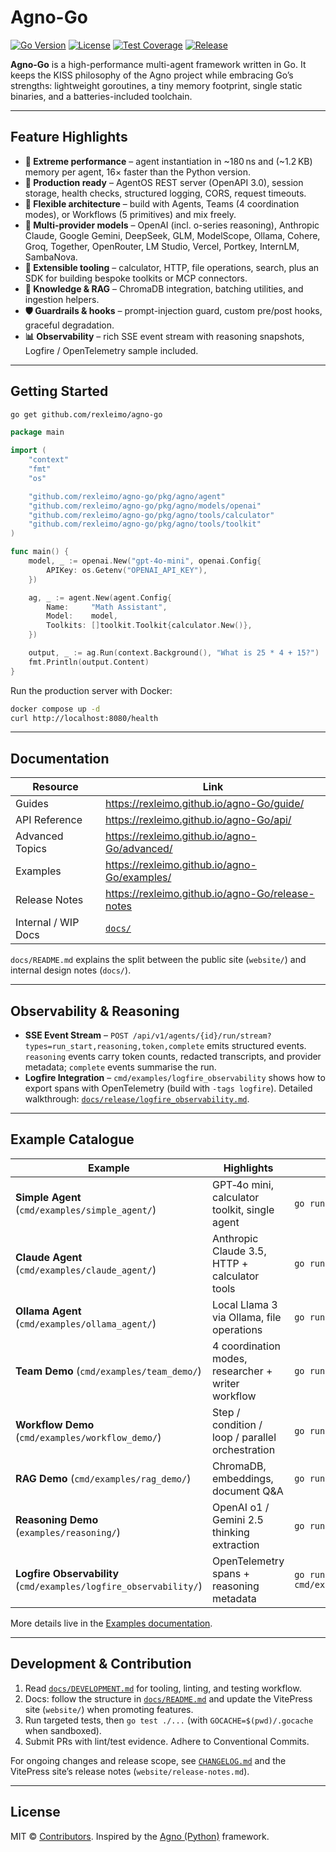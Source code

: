 # Agno-Go

[![Go Version](https://img.shields.io/badge/go-1.21+-blue.svg)](https://golang.org/dl/)
[![License](https://img.shields.io/badge/license-MIT-green.svg)](LICENSE)
[![Test Coverage](https://img.shields.io/badge/coverage-80.8%25-brightgreen.svg)](docs/DEVELOPMENT.md#testing-standards)
[![Release](https://img.shields.io/badge/release-v1.2.5-blue.svg)](CHANGELOG.md)

**Agno-Go** is a high-performance multi-agent framework written in Go. It keeps the KISS philosophy of the Agno project while embracing Go’s strengths: lightweight goroutines, a tiny memory footprint, single static binaries, and a batteries-included toolchain.

---

## Feature Highlights

- **🚀 Extreme performance** – agent instantiation in ~180 ns and (~1.2 KB) memory per agent, 16× faster than the Python version.
- **🤖 Production ready** – AgentOS REST server (OpenAPI 3.0), session storage, health checks, structured logging, CORS, request timeouts.
- **🧩 Flexible architecture** – build with Agents, Teams (4 coordination modes), or Workflows (5 primitives) and mix freely.
- **🔌 Multi-provider models** – OpenAI (incl. o-series reasoning), Anthropic Claude, Google Gemini, DeepSeek, GLM, ModelScope, Ollama, Cohere, Groq, Together, OpenRouter, LM Studio, Vercel, Portkey, InternLM, SambaNova.
- **🔧 Extensible tooling** – calculator, HTTP, file operations, search, plus an SDK for building bespoke toolkits or MCP connectors.
- **💾 Knowledge & RAG** – ChromaDB integration, batching utilities, and ingestion helpers.
- **🛡️ Guardrails & hooks** – prompt-injection guard, custom pre/post hooks, graceful degradation.
- **📊 Observability** – rich SSE event stream with reasoning snapshots, Logfire / OpenTelemetry sample included.

---

## Getting Started

```bash
go get github.com/rexleimo/agno-go
```

```go
package main

import (
	"context"
	"fmt"
	"os"

	"github.com/rexleimo/agno-go/pkg/agno/agent"
	"github.com/rexleimo/agno-go/pkg/agno/models/openai"
	"github.com/rexleimo/agno-go/pkg/agno/tools/calculator"
	"github.com/rexleimo/agno-go/pkg/agno/tools/toolkit"
)

func main() {
	model, _ := openai.New("gpt-4o-mini", openai.Config{
		APIKey: os.Getenv("OPENAI_API_KEY"),
	})

	ag, _ := agent.New(agent.Config{
		Name:     "Math Assistant",
		Model:    model,
		Toolkits: []toolkit.Toolkit{calculator.New()},
	})

	output, _ := ag.Run(context.Background(), "What is 25 * 4 + 15?")
	fmt.Println(output.Content)
}
```

Run the production server with Docker:

```bash
docker compose up -d
curl http://localhost:8080/health
```

---

## Documentation

| Resource | Link |
| --- | --- |
| Guides | https://rexleimo.github.io/agno-Go/guide/ |
| API Reference | https://rexleimo.github.io/agno-Go/api/ |
| Advanced Topics | https://rexleimo.github.io/agno-Go/advanced/ |
| Examples | https://rexleimo.github.io/agno-Go/examples/ |
| Release Notes | https://rexleimo.github.io/agno-Go/release-notes |
| Internal / WIP Docs | [`docs/`](docs/) |

`docs/README.md` explains the split between the public site (`website/`) and internal design notes (`docs/`).

---

## Observability & Reasoning

- **SSE Event Stream** – `POST /api/v1/agents/{id}/run/stream?types=run_start,reasoning,token,complete` emits structured events. `reasoning` events carry token counts, redacted transcripts, and provider metadata; `complete` events summarise the run.
- **Logfire Integration** – `cmd/examples/logfire_observability` shows how to export spans with OpenTelemetry (build with `-tags logfire`). Detailed walkthrough: [`docs/release/logfire_observability.md`](docs/release/logfire_observability.md).

---

## Example Catalogue

| Example | Highlights | Run |
| --- | --- | --- |
| **Simple Agent** (`cmd/examples/simple_agent/`) | GPT‑4o mini, calculator toolkit, single agent | `go run cmd/examples/simple_agent/main.go` |
| **Claude Agent** (`cmd/examples/claude_agent/`) | Anthropic Claude 3.5, HTTP + calculator tools | `go run cmd/examples/claude_agent/main.go` |
| **Ollama Agent** (`cmd/examples/ollama_agent/`) | Local Llama 3 via Ollama, file operations | `go run cmd/examples/ollama_agent/main.go` |
| **Team Demo** (`cmd/examples/team_demo/`) | 4 coordination modes, researcher + writer workflow | `go run cmd/examples/team_demo/main.go` |
| **Workflow Demo** (`cmd/examples/workflow_demo/`) | Step / condition / loop / parallel orchestration | `go run cmd/examples/workflow_demo/main.go` |
| **RAG Demo** (`cmd/examples/rag_demo/`) | ChromaDB, embeddings, document Q&A | `go run cmd/examples/rag_demo/main.go` |
| **Reasoning Demo** (`examples/reasoning/`) | OpenAI o1 / Gemini 2.5 thinking extraction | `go run examples/reasoning/main.go` |
| **Logfire Observability** (`cmd/examples/logfire_observability/`) | OpenTelemetry spans + reasoning metadata | `go run -tags logfire cmd/examples/logfire_observability/main.go` |

More details live in the [Examples documentation](website/examples/index.md).

---

## Development & Contribution

1. Read [`docs/DEVELOPMENT.md`](docs/DEVELOPMENT.md) for tooling, linting, and testing workflow.
2. Docs: follow the structure in [`docs/README.md`](docs/README.md) and update the VitePress site (`website/`) when promoting features.
3. Run targeted tests, then `go test ./...` (with `GOCACHE=$(pwd)/.gocache` when sandboxed).
4. Submit PRs with lint/test evidence. Adhere to Conventional Commits.

For ongoing changes and release scope, see [`CHANGELOG.md`](CHANGELOG.md) and the VitePress site’s release notes (`website/release-notes.md`).

---

## License

MIT © [Contributors](https://github.com/rexleimo/agno-Go/graphs/contributors). Inspired by the [Agno (Python)](https://github.com/agno-agi/agno) framework.
